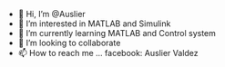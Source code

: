 - 👋 Hi, I’m @Auslier
- 👀 I’m interested in MATLAB and Simulink
- 🌱 I’m currently learning MATLAB and Control system
- 💞️ I’m looking to collaborate
- 📫 How to reach me ... facebook: Auslier Valdez

<!---
Auslier/Auslier is a ✨ special ✨ repository because its `README.md` (this file) appears on your GitHub profile.
You can click the Preview link to take a look at your changes.
--->
